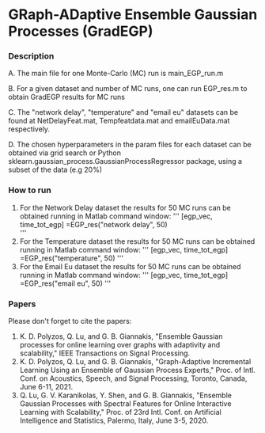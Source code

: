 # GRaph-ADaptive Ensemble Gaussian Processes (GradEGP)


### Description

A. The main file for one Monte-Carlo (MC) run is main_EGP_run.m

B. For a given dataset and number of MC runs, one can run  EGP_res.m to obtain GradEGP results for MC runs

C. The "network delay", "temperature" and "email eu" datasets can be found at  NetDelayFeat.mat, Tempfeatdata.mat and emailEuData.mat respectively.

D. The chosen hyperparameters in the param files for each dataset can be obtained via grid search or Python sklearn.gaussian_process.GaussianProcessRegressor package, using a subset of the data (e.g 20%)  

### How to run

1. For the Network Delay dataset the results for 50 MC runs can be obtained running in Matlab command window: 
 '''
  [egp_vec, time_tot_egp] =EGP_res("network delay", 50)  
 '''
2. For the Temperature dataset the results for 50 MC runs can be obtained running in Matlab command window:
 '''
   [egp_vec, time_tot_egp] =EGP_res("temperature", 50)
 '''
3. For the Email Eu dataset the results for 50 MC runs can be obtained running in Matlab command window: 
 '''
   [egp_vec, time_tot_egp] =EGP_res("email eu", 50)
 '''




### Papers

Please don't forget to cite the papers:

1. K. D. Polyzos, Q. Lu, and G. B. Giannakis, "Ensemble Gaussian processes for online learning over graphs with adaptivity and scalability," IEEE Transactions on Signal Processing. 
2. K. D. Polyzos, Q. Lu, and G. B. Giannakis, "Graph-Adaptive Incremental Learning Using an Ensemble of Gaussian Process Experts," Proc. of Intl. Conf. on Acoustics, Speech, and Signal Processing, Toronto, Canada, June 6-11, 2021.
3. Q. Lu, G. V. Karanikolas, Y. Shen, and G. B. Giannakis, "Ensemble Gaussian Processes with Spectral Features for Online Interactive Learning with Scalability," Proc. of 23rd Intl. Conf. on Artificial Intelligence and Statistics, Palermo, Italy, June 3-5, 2020.
